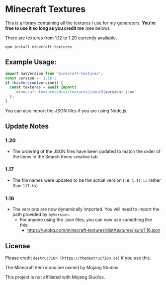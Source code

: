 # Minecraft Textures

This is a library containing all the textures I use for my generators. **You're free to use it so long as you credit me** (see below).

There are textures from 1.12 to 1.20 currently available.

`npm install minecraft-textures`

## Example Usage:

```js
import hasVersion from 'minecraft-textures';
const version = '1.16';
if (hasVersion(version)) {
  const textures = await import(
    `minecraft-textures/dist/textures/json/${version}.json`
  );
}
```

You can also import the JSON files if you are using Node.js.

## Update Notes

### 1.20

- The ordering of the JSON files have been updated to match the order of the items in the Search Items creative tab.

### 1.17

- The file names were updated to be the actual version (i.e. `1.17.ts` rather than `117.ts`)

### 1.16

- The versions are now dynamically imported. You will need to import the path provided by `byVersion`.
  - For anyone using the .json files, you can now use something like this:
    - https://unpkg.com/minecraft-textures/dist/textures/json/1.16.json

## License

Please credit `destruc7i0n (https://thedestruc7i0n.ca)` if you use this.

The Minecraft item icons are owned by Mojang Studios.

This project is not affiliated with Mojang Studios.
